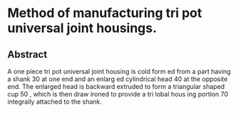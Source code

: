 # Method of manufacturing tri pot universal joint housings.

## Abstract
A one piece tri pot universal joint housing is cold form ed from a part having a shank 30 at one end and an enlarg ed cylindrical head 40 at the opposite end. The enlarged head is backward extruded to form a triangular shaped cup 50 , which is then draw ironed to provide a tri lobal hous ing portion 70 integrally attached to the shank.